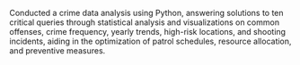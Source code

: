 Conducted a crime data analysis using Python, answering solutions to ten critical queries through statistical analysis and visualizations on common offenses, crime frequency, yearly trends, high-risk locations, and shooting incidents, aiding in the optimization of patrol schedules, resource allocation, and preventive measures.

